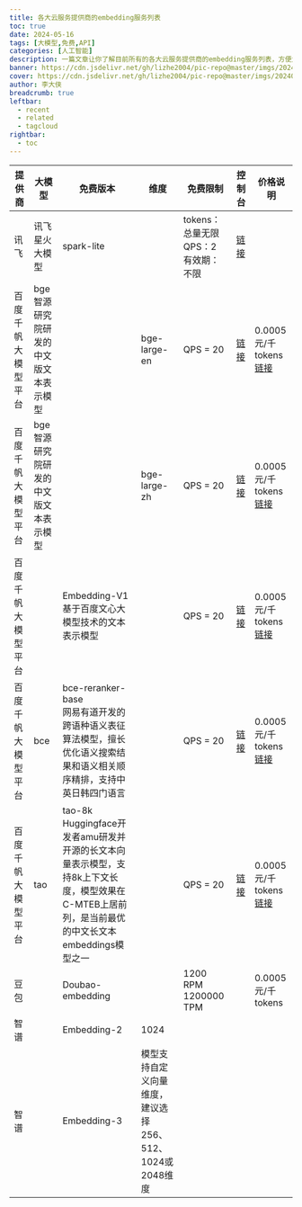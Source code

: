 ```yaml
---
title: 各大云服务提供商的embedding服务列表
toc: true
date: 2024-05-16
tags: [大模型,免费,API]
categories: [人工智能]
description: 一篇文章让你了解目前所有的各大云服务提供商的embedding服务列表，方便大家快速选型
banner: https://cdn.jsdelivr.net/gh/lizhe2004/pic-repo@master/imgs/20240522170854.png
cover: https://cdn.jsdelivr.net/gh/lizhe2004/pic-repo@master/imgs/20240522170854.png
author: 李大侠
breadcrumb: true
leftbar:
  - recent
  - related
  - tagcloud
rightbar:
  - toc
---
```

 



| 提供商 | 大模型 | 免费版本 |维度|免费限制|控制台|价格说明|
| --- | --- | --- |--- |--- |--- | -- |
| 讯飞| 讯飞星火大模型 |spark-lite | | tokens：总量无限 QPS：2 有效期：不限  |  [链接](https://console.xfyun.cn/services/cbm) | |
| 百度千帆大模型平台 |bge<br>智源研究院研发的中文版文本表示模型	| | bge-large-en | QPS = 20| [链接](https://console.bce.baidu.com/qianfan/overview)| 0.0005元/千tokens[链接](https://cloud.baidu.com/doc/WENXINWORKSHOP/s/hlrk4akp7)|
| 百度千帆大模型平台 |bge<br>智源研究院研发的中文版文本表示模型		| | bge-large-zh | QPS = 20| [链接](https://console.bce.baidu.com/qianfan/overview)|0.0005元/千tokens [链接](https://cloud.baidu.com/doc/WENXINWORKSHOP/s/hlrk4akp7)| 
| 百度千帆大模型平台 |	| Embedding-V1<br>基于百度文心大模型技术的文本表示模型 | | QPS = 20| [链接](https://console.bce.baidu.com/qianfan/overview)| 0.0005元/千tokens[链接](https://cloud.baidu.com/doc/WENXINWORKSHOP/s/hlrk4akp7)| 
| 百度千帆大模型平台 |bce		| bce-reranker-base <br>网易有道开发的跨语种语义表征算法模型，擅长优化语义搜索结果和语义相关顺序精排，支持中英日韩四门语言 | | QPS = 20| [链接](https://console.bce.baidu.com/qianfan/overview)| 0.0005元/千tokens[链接](https://cloud.baidu.com/doc/WENXINWORKSHOP/s/hlrk4akp7)| 
| 百度千帆大模型平台 |tao		| tao-8k<br>Huggingface开发者amu研发并开源的长文本向量表示模型，支持8k上下文长度，模型效果在C-MTEB上居前列，是当前最优的中文长文本embeddings模型之一 | | QPS = 20| [链接](https://console.bce.baidu.com/qianfan/overview)| 0.0005元/千tokens[链接](https://cloud.baidu.com/doc/WENXINWORKSHOP/s/hlrk4akp7)| 
|豆包|	| Doubao-embedding| | 1200 RPM <br> 1200000 TPM| | 0.0005元/千tokens
|智谱|	|Embedding-2<br> | 1024| | |  
|智谱|	|Embedding-3<br>| 模型支持自定义向量维度，建议选择256、512、1024或2048维度 | | |  
 
